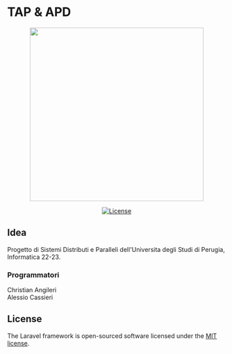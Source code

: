  # TAP & APD

<p align="center"><a href="https://laravel.com" target="_blank"><img src="https://raw.githubusercontent.com/laravel/art/master/logo-lockup/5%20SVG/2%20CMYK/1%20Full%20Color/laravel-logolockup-cmyk-red.svg" width="400"></a></p>

<p align="center">
<a href="https://packagist.org/packages/laravel/framework"><img src="https://img.shields.io/packagist/l/laravel/framework" alt="License"></a>
</p>

## Idea

Progetto di Sistemi Distributi e Paralleli dell'Universita degli Studi di Perugia, Informatica 22-23.

### Programmatori

Christian Angileri <br>
Alessio Cassieri

## License

The Laravel framework is open-sourced software licensed under the [MIT license](https://opensource.org/licenses/MIT).
